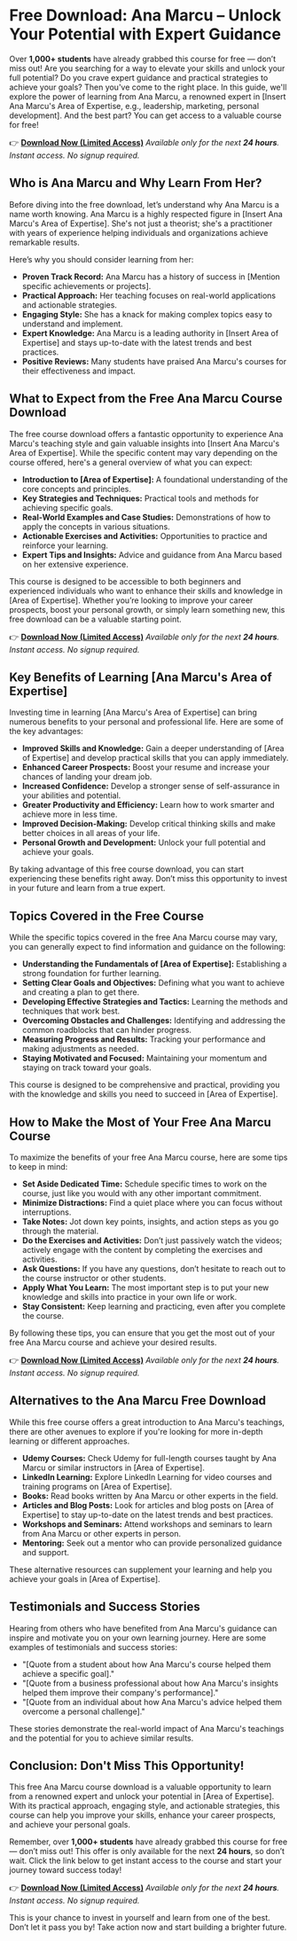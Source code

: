 # Free Download: Ana Marcu – Unlock Your Potential with Expert Guidance

Over **1,000+ students** have already grabbed this course for free — don’t miss out! Are you searching for a way to elevate your skills and unlock your full potential? Do you crave expert guidance and practical strategies to achieve your goals? Then you've come to the right place. In this guide, we'll explore the power of learning from Ana Marcu, a renowned expert in [Insert Ana Marcu's Area of Expertise, e.g., leadership, marketing, personal development]. And the best part? You can get access to a valuable course for free!

👉 [**Download Now (Limited Access)**](https://udemywork.com/ana-marcu)
_Available only for the next **24 hours**. Instant access. No signup required._

## Who is Ana Marcu and Why Learn From Her?

Before diving into the free download, let’s understand why Ana Marcu is a name worth knowing. Ana Marcu is a highly respected figure in [Insert Ana Marcu's Area of Expertise]. She's not just a theorist; she's a practitioner with years of experience helping individuals and organizations achieve remarkable results.

Here’s why you should consider learning from her:

*   **Proven Track Record:** Ana Marcu has a history of success in [Mention specific achievements or projects].
*   **Practical Approach:** Her teaching focuses on real-world applications and actionable strategies.
*   **Engaging Style:** She has a knack for making complex topics easy to understand and implement.
*   **Expert Knowledge:** Ana Marcu is a leading authority in [Insert Area of Expertise] and stays up-to-date with the latest trends and best practices.
*   **Positive Reviews:** Many students have praised Ana Marcu's courses for their effectiveness and impact.

## What to Expect from the Free Ana Marcu Course Download

The free course download offers a fantastic opportunity to experience Ana Marcu's teaching style and gain valuable insights into [Insert Ana Marcu's Area of Expertise]. While the specific content may vary depending on the course offered, here's a general overview of what you can expect:

*   **Introduction to [Area of Expertise]:** A foundational understanding of the core concepts and principles.
*   **Key Strategies and Techniques:** Practical tools and methods for achieving specific goals.
*   **Real-World Examples and Case Studies:** Demonstrations of how to apply the concepts in various situations.
*   **Actionable Exercises and Activities:** Opportunities to practice and reinforce your learning.
*   **Expert Tips and Insights:** Advice and guidance from Ana Marcu based on her extensive experience.

This course is designed to be accessible to both beginners and experienced individuals who want to enhance their skills and knowledge in [Area of Expertise]. Whether you’re looking to improve your career prospects, boost your personal growth, or simply learn something new, this free download can be a valuable starting point.

👉 [**Download Now (Limited Access)**](https://udemywork.com/ana-marcu)
_Available only for the next **24 hours**. Instant access. No signup required._

## Key Benefits of Learning [Ana Marcu's Area of Expertise]

Investing time in learning [Ana Marcu's Area of Expertise] can bring numerous benefits to your personal and professional life. Here are some of the key advantages:

*   **Improved Skills and Knowledge:** Gain a deeper understanding of [Area of Expertise] and develop practical skills that you can apply immediately.
*   **Enhanced Career Prospects:** Boost your resume and increase your chances of landing your dream job.
*   **Increased Confidence:** Develop a stronger sense of self-assurance in your abilities and potential.
*   **Greater Productivity and Efficiency:** Learn how to work smarter and achieve more in less time.
*   **Improved Decision-Making:** Develop critical thinking skills and make better choices in all areas of your life.
*   **Personal Growth and Development:** Unlock your full potential and achieve your goals.

By taking advantage of this free course download, you can start experiencing these benefits right away. Don’t miss this opportunity to invest in your future and learn from a true expert.

## Topics Covered in the Free Course

While the specific topics covered in the free Ana Marcu course may vary, you can generally expect to find information and guidance on the following:

*   **Understanding the Fundamentals of [Area of Expertise]:** Establishing a strong foundation for further learning.
*   **Setting Clear Goals and Objectives:** Defining what you want to achieve and creating a plan to get there.
*   **Developing Effective Strategies and Tactics:** Learning the methods and techniques that work best.
*   **Overcoming Obstacles and Challenges:** Identifying and addressing the common roadblocks that can hinder progress.
*   **Measuring Progress and Results:** Tracking your performance and making adjustments as needed.
*   **Staying Motivated and Focused:** Maintaining your momentum and staying on track toward your goals.

This course is designed to be comprehensive and practical, providing you with the knowledge and skills you need to succeed in [Area of Expertise].

## How to Make the Most of Your Free Ana Marcu Course

To maximize the benefits of your free Ana Marcu course, here are some tips to keep in mind:

*   **Set Aside Dedicated Time:** Schedule specific times to work on the course, just like you would with any other important commitment.
*   **Minimize Distractions:** Find a quiet place where you can focus without interruptions.
*   **Take Notes:** Jot down key points, insights, and action steps as you go through the material.
*   **Do the Exercises and Activities:** Don’t just passively watch the videos; actively engage with the content by completing the exercises and activities.
*   **Ask Questions:** If you have any questions, don’t hesitate to reach out to the course instructor or other students.
*   **Apply What You Learn:** The most important step is to put your new knowledge and skills into practice in your own life or work.
*   **Stay Consistent:** Keep learning and practicing, even after you complete the course.

By following these tips, you can ensure that you get the most out of your free Ana Marcu course and achieve your desired results.

👉 [**Download Now (Limited Access)**](https://udemywork.com/ana-marcu)
_Available only for the next **24 hours**. Instant access. No signup required._

## Alternatives to the Ana Marcu Free Download

While this free course offers a great introduction to Ana Marcu's teachings, there are other avenues to explore if you're looking for more in-depth learning or different approaches.

*   **Udemy Courses:** Check Udemy for full-length courses taught by Ana Marcu or similar instructors in [Area of Expertise].
*   **LinkedIn Learning:** Explore LinkedIn Learning for video courses and training programs on [Area of Expertise].
*   **Books:** Read books written by Ana Marcu or other experts in the field.
*   **Articles and Blog Posts:** Look for articles and blog posts on [Area of Expertise] to stay up-to-date on the latest trends and best practices.
*   **Workshops and Seminars:** Attend workshops and seminars to learn from Ana Marcu or other experts in person.
*   **Mentoring:** Seek out a mentor who can provide personalized guidance and support.

These alternative resources can supplement your learning and help you achieve your goals in [Area of Expertise].

## Testimonials and Success Stories

Hearing from others who have benefited from Ana Marcu's guidance can inspire and motivate you on your own learning journey. Here are some examples of testimonials and success stories:

*   "[Quote from a student about how Ana Marcu's course helped them achieve a specific goal]."
*   "[Quote from a business professional about how Ana Marcu's insights helped them improve their company's performance]."
*   "[Quote from an individual about how Ana Marcu's advice helped them overcome a personal challenge]."

These stories demonstrate the real-world impact of Ana Marcu's teachings and the potential for you to achieve similar results.

## Conclusion: Don't Miss This Opportunity!

This free Ana Marcu course download is a valuable opportunity to learn from a renowned expert and unlock your potential in [Area of Expertise]. With its practical approach, engaging style, and actionable strategies, this course can help you improve your skills, enhance your career prospects, and achieve your personal goals.

Remember, over **1,000+ students** have already grabbed this course for free — don’t miss out! This offer is only available for the next **24 hours**, so don’t wait. Click the link below to get instant access to the course and start your journey toward success today!

👉 [**Download Now (Limited Access)**](https://udemywork.com/ana-marcu)
_Available only for the next **24 hours**. Instant access. No signup required._

This is your chance to invest in yourself and learn from one of the best. Don’t let it pass you by! Take action now and start building a brighter future.
